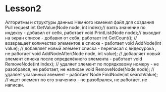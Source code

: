 # Lesson2
Алгоритмы и структуры данных
Немного изменил файл для создания Pull request
        int GetValue(Node node, int index);// взять значение по индексу  - добавил от себя, работает
        void PrintList(Node node);// выводит на экран список - добавил от себя, работает
        int GetCount(); // возвращает количество элементов в списке -  работает
        void AddNode(int value);  // добавляет новый элемент списка - переписал с видеоурока , не работает
        void AddNodeAfter(Node node, int value); // добавляет новый элемент списка после определённого элемента - работает
        void RemoveNode(int index); // удаляет элемент по порядковому номеру - не разобрался, не работает, не написан
        void RemoveNode(Node node); // удаляет указанный элемент - работает
        Node FindNode(int searchValue); // ищет элемент по его значению  - не разобрался, не работает, не написан.
       

